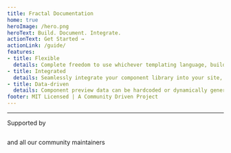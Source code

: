 ```yaml
---
title: Fractal Documentation
home: true
heroImage: /hero.png
heroText: Build. Document. Integrate.
actionText: Get Started →
actionLink: /guide/
features:
- title: Flexible
  details: Complete freedom to use whichever templating language, build tool and organisational model best suits your project.
- title: Integrated
  details: Seamlessly integrate your component library into your site, app or build tools by including it as a dependency in your build.
- title: Data-driven
  details: Component preview data can be hardcoded or dynamically generated any way you like - for instance using libraries such as Faker.
footer: MIT Licensed | A Community Driven Project
---
```


<div class="m-supporters">
  <hr/>
  <p>Supported by</p>

  <div class="m-supporters__grid">
    <div class="m-supporters__item">
      <a target="_blank" href="https://slab.com/">
        <img :src="$withBase('/slab-logo.png')" style="max-width: 75px;">
      </a>
    </div>
    <div class="m-supporters__item">
      <a target="_blank" href="https://clearleft.com/">
        <img :src="$withBase('/clearleft-logo.png')" style="max-width: 100px;">
      </a>
    </div>
    <div class="m-supporters__item">
      <a target="_blank" href="https://madebykind.com/">
        <img :src="$withBase('/kind-logo.png')" style="max-width: 73px;">
      </a>
    </div>
  </div>

  <p class="m-supporters__all">and all our community maintainers</p>
</div>

